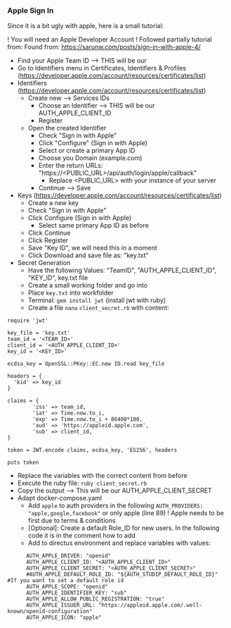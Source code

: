 
### Apple Sign In

Since it is a bit ugly with apple, here is a small tutorial:

! You will need an Apple Developer Account !
Followed partially tutorial from: Found from: https://sarunw.com/posts/sign-in-with-apple-4/

- Find your Apple Team ID --> THIS will be our 
- Go to Identifiers menu in Certificates, Identifiers & Profiles (https://developer.apple.com/account/resources/certificates/list)
- Identifiers (https://developer.apple.com/account/resources/certificates/list)
  - Create new --> Services IDs
    - Choose an Identifier --> THIS will be our AUTH_APPLE_CLIENT_ID
    - Register
  - Open the created Identifier
    - Check "Sign in with Apple"
    - Click "Configure" (Sign in with Apple)
    - Select or create a primary App ID
    - Choose you Domain (example.com)
    - Enter the return URLs: "https://<PUBLIC_URL>/api/auth/login/apple/callback"
      - Replace <PUBLIC_URL> with your instance of your server
    - Continue --> Save
- Keys (https://developer.apple.com/account/resources/certificates/list)
  - Create a new key
  - Check "Sign in with Apple"
  - Click Configure (Sign in with Apple)
    - Select same primary App ID as before
  - Click Continue
  - Click Register
  - Save "Key ID", we will need this in a moment
  - Click Download and save file as: "key.txt"
- Secret Generation
  - Have the following Values: "TeamID", "AUTH_APPLE_CLIENT_ID", "KEY_ID", key.txt file
  - Create a small working folder and go into
  - Place `key.txt` into workfolder
  - Terminal: `gem install jwt` (install jwt with ruby)
  - Create a file `nano` `client_secret.rb` with content:
```
require 'jwt'

key_file = 'key.txt'
team_id = '<TEAM_ID>'
client_id = '<AUTH_APPLE_CLIENT_ID>'
key_id = '<KEY_ID>'

ecdsa_key = OpenSSL::PKey::EC.new IO.read key_file

headers = {
  'kid' => key_id
}

claims = {
        'iss' => team_id,
        'iat' => Time.now.to_i,
        'exp' => Time.now.to_i + 86400*180,
        'aud' => 'https://appleid.apple.com',
        'sub' => client_id,
}

token = JWT.encode claims, ecdsa_key, 'ES256', headers

puts token  
```
  - Replace the variables with the correct content from before
  - Execute the ruby file: `ruby client_secret.rb`
  - Copy the output --> This will be our AUTH_APPLE_CLIENT_SECRET
- Adapt docker-compose.yaml
  - Add `apple` to auth providers in the following `AUTH_PROVIDERS: "apple,google,facebook"` or only apple (line 89) ! Apple needs to be first due to terms & conditions
  - [Optional]: Create a default Role_ID for new users. In the following code it is in the comment how to add
  - Add to directus environment and replace variables with values:
```
      AUTH_APPLE_DRIVER: "openid"
      AUTH_APPLE_CLIENT_ID: "<AUTH_APPLE_CLIENT_ID>"
      AUTH_APPLE_CLIENT_SECRET: "<AUTH_APPLE_CLIENT_SECRET>"
      #AUTH_APPLE_DEFAULT_ROLE_ID: "${AUTH_STUDIP_DEFAULT_ROLE_ID}" #If you want to set a default role id
      AUTH_APPLE_SCOPE: "openid"
      AUTH_APPLE_IDENTIFIER_KEY: "sub"
      AUTH_APPLE_ALLOW_PUBLIC_REGISTRATION: "true"
      AUTH_APPLE_ISSUER_URL: "https://appleid.apple.com/.well-known/openid-configuration"
      AUTH_APPLE_ICON: "apple"
```
